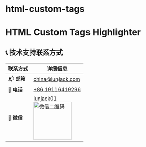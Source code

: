 # html-custom-tags

# HTML Custom Tags Highlighter

## 📞 技术支持联系方式

<div align="center" style="margin: 20px 0;">

| 联系方式 | 详细信息 |
|----------|----------|
| 📬 **邮箱** | [china@lunjack.com](mailto:china@lunjack.com) |
| 📱 **电话** | [+86 19116419296](tel:+8619116419296) |
| 💬 **微信** | lunjack01 <br> <img src="http://www.123456789xyz.com/img/wechat.jpg" alt="微信二维码" width="120"> |
</div>